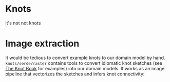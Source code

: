 # Knots
it's not not knots


# Image extraction
It would be tedious to convert example knots to our domain model
by hand. `knots/serde/raster` contains tools to convert idiomatic
knot sketches  (see [The Knot Book](https://www.math.cuhk.edu.hk/course_builder/1920/math4900e/Adams--The%20Knot%20Book.pdf) for examples) into our
domain models. It works as an image pipeline that vectorizes the sketches
and infers knot connectivity:
